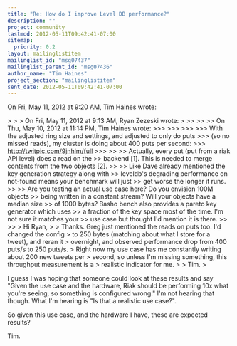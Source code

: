 ```yaml
---
title: "Re: How do I improve Level DB performance?"
description: ""
project: community
lastmod: 2012-05-11T09:42:41-07:00
sitemap:
  priority: 0.2
layout: mailinglistitem
mailinglist_id: "msg07437"
mailinglist_parent_id: "msg07436"
author_name: "Tim Haines"
project_section: "mailinglistitem"
sent_date: 2012-05-11T09:42:41-07:00
---
```



On Fri, May 11, 2012 at 9:20 AM, Tim Haines  wrote:

&gt;
&gt;
&gt; On Fri, May 11, 2012 at 9:13 AM, Ryan Zezeski  wrote:
&gt;
&gt;&gt;
&gt;&gt;
&gt;&gt; On Thu, May 10, 2012 at 11:14 PM, Tim Haines  wrote:
&gt;&gt;&gt;
&gt;&gt;&gt;
&gt;&gt;&gt;
&gt;&gt;&gt; With the adjusted ring size and settings, and adjusted to only do puts
&gt;&gt;&gt; (so no missed reads), my cluster is doing about 400 puts per second:
&gt;&gt;&gt; http://twitpic.com/9jnhlm/full
&gt;&gt;&gt;
&gt;&gt;
&gt;&gt; Actually, every put (put from a riak API level) does a read on the
&gt;&gt; backend [1]. This is needed to merge contents from the two objects [2].
&gt;&gt;
&gt;&gt; Like Dave already mentioned the key generation strategy along with
&gt;&gt; leveldb's degrading performance on not-found means your benchmark will just
&gt;&gt; get worse the longer it runs.
&gt;&gt;
&gt;&gt; Are you testing an actual use case here? Do you envision 100M objects
&gt;&gt; being written in a constant stream? Will your objects have a median size
&gt;&gt; of 1000 bytes? Basho bench also provides a pareto key generator which uses
&gt;&gt; a fraction of the key space most of the time. I'm not sure it matches your
&gt;&gt; use case but thought I'd mention it is there.
&gt;&gt;
&gt;&gt;
&gt; Hi Ryan,
&gt;
&gt; Thanks. Greg just mentioned the reads on puts too. I'd changed the config
&gt; to 250 bytes (matching about what I store for a tweet), and reran it
&gt; overnight, and observed performance drop from 400 puts/s to 250 puts/s.
&gt; Right now my use case has me constantly writing about 200 new tweets per
&gt; second, so unless I'm missing something, this throughput measurement is a
&gt; realistic indicator for me.
&gt;
&gt; Tim.
&gt;


I guess I was hoping that someone could look at these results and say
"Given the use case and the hardware, Riak should be performing 10x what
you're seeing, so something is configured wrong." I'm not hearing that
though. What I'm hearing is "Is that a realistic use case?".

So given this use case, and the hardware I have, these are expected results?

Tim.
